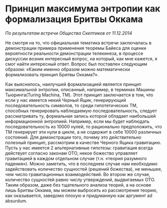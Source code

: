 # Принцип максимума энтропии как формализация Бритвы Оккама

*По результатам встречи Общества Скептиков от 11.12.2014*

Не смотря на то, что официальная тематика встречи заключалась в демонстрации примера применения теоремы Байеса для оценки вероятности реальности демонстрации телекинеза, в процессе дискуссии возник интересный вопрос, на который, как мне кажется, я смог найти интересный ответ. Вопрос был поставлен следующим образом: «Каким именно образом можно математически формализовать принцип Бритвы Оккама?».

Как выяснилось, наилучшей формализацией является принцип максимальной энтропии, описанный, например, в терминах Машины Тьюринга(Turing Machina, TM).
Этот принцип заключается в том, что если у нас имеется некий *Черный Ящик*, генерирующий последовательность символов, то среди гипотетических TM, способных генерировать наблюдаемую последовательность, следует рассматривать ту, формальная запись которой обладает наибольшей информационной энтропией.
Например, если мы будет наблюдать последовательность из 10000 нулей, то рационально предположить, что TM генерирует эти нули в цикле, а не содержит в себе 10000 различных состояний.
Для демонстрации того, почему это действительно полезный принцип, рассмотрим в качестве Черного Ящика гравитацию.
Пусть у нас имеется 2 альтернативные гипотезы: гравитация всегда действует согласно законам ОТО, некое божество управляет гравитацией в каждом отдельном случае (т.н. «теория разумного падения»).
Можно заметить, что в последнем случае нам необходимо задействовать количество сущностей (решений божества), не меньшее, чем число гравитационных взаимодействий.
Во втором же случае, количество сущностей равно числу утверждений, выдвигаемых ОТО.
Таким образом, даже без тщательного анализа теорий, а на основе лишь Бритвы Оккама, мы можем выбросить из рассмотрения теорию, как оказывается, заведомо плохую и придуманную как аргумент ad absurdum.
